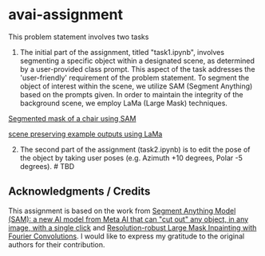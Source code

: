 # avai-assignment

This problem statement involves two tasks 


1) The initial part of the assignment, titled "task1.ipynb", involves segmenting a specific object within a designated scene, as determined by a user-provided class prompt. This aspect of the task addresses the 'user-friendly' requirement of the problem statement. To segment the object of interest within the scene, we utilize SAM (Segment Anything) based on the prompts given. In order to maintain the integrity of the background scene, we employ LaMa (Large Mask) techniques.

[Segmented mask of a chair using SAM](https://github.com/ayyappa1993/avai-assignment/blob/main/masks/lamp_mask.png)  

[scene preserving example outputs using LaMa](https://github.com/ayyappa1993/avai-assignment/blob/main/LaMa_scene_preserving/lamp_mask.png)


2) The second part of the assignment (task2.ipynb) is to edit the pose of the object by taking user poses (e.g. Azimuth +10 degrees, Polar -5
degrees). # TBD



## Acknowledgments / Credits  
  
This assignment is based on the work from [Segment Anything Model (SAM): a new AI model from Meta AI that can "cut out" any object, in any image, with a single click](https://github.com/facebookresearch/segment-anything) and [Resolution-robust Large Mask Inpainting with Fourier Convolutions](https://github.com/advimman/lama). I would like to express my gratitude to the original authors for their contribution.   
